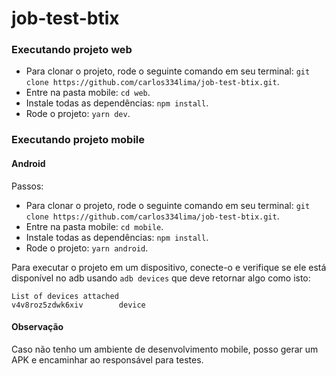 # job-test-btix


### Executando projeto web

- Para clonar o projeto, rode o seguinte comando em seu terminal: `git clone https://github.com/carlos334lima/job-test-btix.git`.
- Entre na pasta mobile: `cd web`.
- Instale todas as dependências: `npm install`.
- Rode o projeto: `yarn dev`.

### Executando projeto mobile

#### Android

Passos: 

- Para clonar o projeto, rode o seguinte comando em seu terminal: `git clone https://github.com/carlos334lima/job-test-btix.git`.
- Entre na pasta mobile: `cd mobile`.
- Instale todas as dependências: `npm install`.
- Rode o projeto: `yarn android`.

Para executar o projeto em um dispositivo, conecte-o e verifique se ele está disponível no adb usando `adb devices` que deve retornar algo como isto:

```
List of devices attached
v4v8roz5zdwk6xiv        device
```

#### Observação

Caso não tenho um ambiente de desenvolvimento mobile, posso gerar um APK e encaminhar ao responsável para testes.